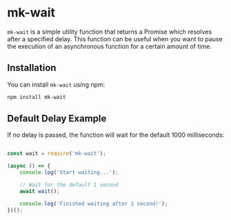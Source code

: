 # mk-wait

`mk-wait` is a simple utility function that returns a Promise which resolves after a specified delay. This function can be useful when you want to pause the execution of an asynchronous function for a certain amount of time.

## Installation

You can install `mk-wait` using npm:

```bash
npm install mk-wait

````

## Default Delay Example

If no delay is passed, the function will wait for the default 1000 milliseconds:

```js

const wait = require('mk-wait');

(async () => {
    console.log('Start waiting...');

    // Wait for the default 1 second
    await wait();

    console.log('Finished waiting after 1 second!');
})();

````
